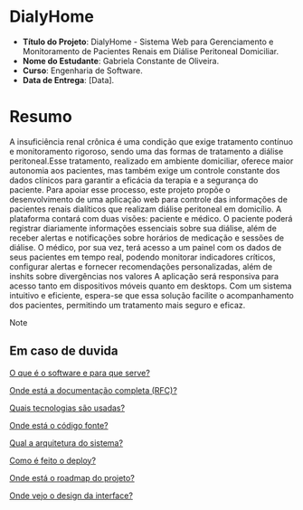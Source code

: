 # DialyHome

- **Título do Projeto**: DialyHome - Sistema Web para Gerenciamento e Monitoramento de Pacientes Renais em Diálise Peritoneal Domiciliar.
- **Nome do Estudante**: Gabriela Constante de Oliveira.
- **Curso**: Engenharia de Software.
- **Data de Entrega**: [Data].

# Resumo

 A insuficiência renal crônica é uma condição que exige tratamento contínuo e monitoramento rigoroso, sendo uma das formas de tratamento a diálise peritoneal.Esse tratamento, realizado em ambiente domiciliar, oferece maior autonomia aos pacientes, mas também exige um controle constante dos dados clínicos para garantir a eficácia da terapia e a segurança do paciente. Para apoiar esse processo, este projeto propõe o desenvolvimento de uma aplicação web para controle das informações de pacientes renais dialíticos que realizam diálise peritoneal em domicílio.
A plataforma contará com duas visões: paciente e médico. O paciente poderá registrar diariamente informações essenciais sobre sua diálise, além de receber alertas e notificações sobre horários de medicação e sessões de diálise. O médico, por sua vez, terá acesso a um painel com os dados de seus pacientes em tempo real, podendo monitorar indicadores críticos, configurar alertas e fornecer recomendações personalizadas, além de inshits sobre divergências  nos valores
A aplicação será responsiva para acesso tanto em dispositivos móveis quanto em desktops. Com um sistema intuitivo e eficiente, espera-se que essa solução facilite o acompanhamento dos pacientes, permitindo um tratamento mais seguro e eficaz.

> [!NOTE]
>
> ## Em caso de duvida
>
> [O que é o software e para que serve?](https://github.com/Gabriela-Oliveira-Portifolio/DialyHome/wiki/O-que-%C3%A9-o-sistema-Web-e-para-que-ele-serve%3F)
>
> [Onde está a documentação completa (RFC)?](https://github.com/Gabriela-Oliveira-Portifolio)
> 
> [Quais tecnologias são usadas?](https://github.com/Gabriela-Oliveira-Portifolio)
> 
> [Onde está o código fonte?](https://github.com/Gabriela-Oliveira-Portifolio)
> 
> [Qual a arquitetura do sistema?](https://github.com/Gabriela-Oliveira-Portifolio)
> 
> [Como é feito o deploy?](https://github.com/Gabriela-Oliveira-Portifolio)
> 
> [Onde está o roadmap do projeto?](https://github.com/Gabriela-Oliveira-Portifolio)
> 
> [Onde vejo o design da interface?](https://github.com/Gabriela-Oliveira-Portifolio)

